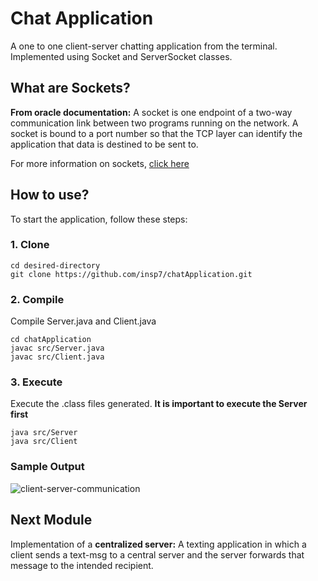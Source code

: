 # Chat Application
A one to one client-server chatting application from the terminal. Implemented using Socket and ServerSocket classes.

## What are Sockets?
**From oracle documentation:**
A socket is one endpoint of a two-way communication link between two programs running on the network. 
A socket is bound to a port number so that the TCP layer can identify the application that data is destined to be sent to.

For more information on sockets, [click here](https://docs.oracle.com/javase/tutorial/networking/sockets/definition.html)

## How to use?
To start the application, follow these steps:

### 1. Clone 
```
cd desired-directory
git clone https://github.com/insp7/chatApplication.git
```

### 2. Compile
Compile Server.java and Client.java 
```
cd chatApplication
javac src/Server.java
javac src/Client.java
```

### 3. Execute
Execute the .class files generated. **It is important to execute the Server first**
```
java src/Server
java src/Client
```

### Sample Output
![client-server-communication](https://user-images.githubusercontent.com/28151282/61800400-93ae5700-ae4a-11e9-850c-36bd0c75c514.gif)

## Next Module
Implementation of a **centralized server:**
A texting application in which a client sends a text-msg to a central server and the server forwards that message to the intended recipient.


